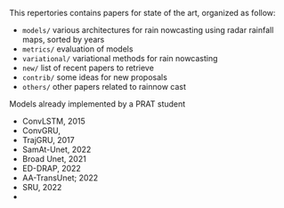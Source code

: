 This repertories contains papers for state of the art, organized as follow:

- `models/` various architectures for rain nowcasting using radar rainfall maps, sorted by years 
- `metrics/` evaluation of models
- `variational/` variational methods for rain nowcasting
- `new/` list of recent papers to retrieve
- `contrib/` some ideas for new proposals
- `others/` other papers related to rainnow cast



Models already implemented by a PRAT student
- ConvLSTM, 2015
- ConvGRU, 
- TrajGRU, 2017
- SamAt-Unet, 2022
- Broad Unet, 2021
- ED-DRAP, 2022
- AA-TransUnet; 2022
- SRU, 2022
- 
